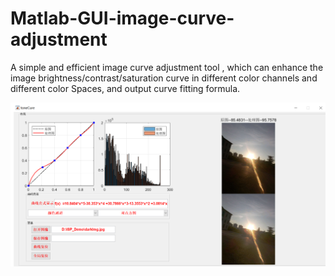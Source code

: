 # Matlab-GUI-image-curve-adjustment
A simple and efficient image curve adjustment tool , which can enhance the image brightness/contrast/saturation curve in different color channels and different color Spaces, and output curve fitting formula.  

![image](https://github.com/oraclBH/Matlab-GUI-image-curve-adjustment/blob/main/Screenshots/image.png)
